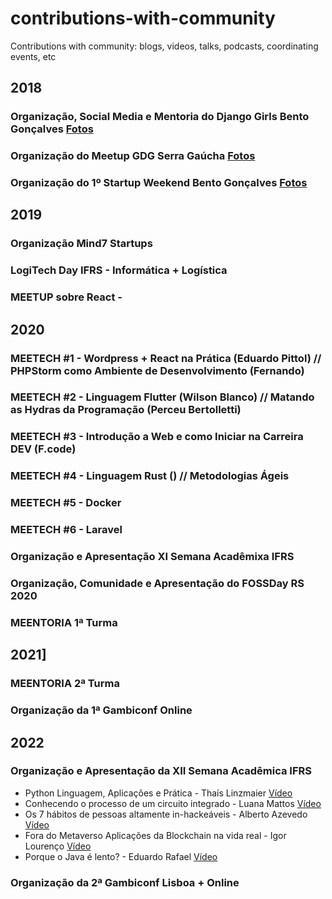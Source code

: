# contributions-with-community
Contributions with community: blogs, videos, talks, podcasts, coordinating events, etc 
## 2018
### Organização, Social Media e Mentoria do Django Girls Bento Gonçalves [Fotos](https://www.flickr.com/photos/djangogirls/sets/72157694821163112?fbclid=IwAR24uzmx7KlCKITbpJDQMGSFi_A4LkrdW8uFSKh5wYQNK0e7-FimAEcjIyg)
### Organização do Meetup GDG Serra Gaúcha [Fotos](https://scontent-gru2-1.xx.fbcdn.net/v/t1.6435-9/35265099_2096111607069610_260778534333579264_n.jpg?_nc_cat=107&ccb=1-7&_nc_sid=cdbe9c&_nc_ohc=y6_EQQRccz4AX8IVlKf&_nc_ht=scontent-gru2-1.xx&oh=00_AT8zTUjeHGqgb2iMFPSCseFwlTwiNRJokbVmb1fp-NprBw&oe=635373D3)
### Organização do 1º Startup Weekend Bento Gonçalves [Fotos](https://scontent-gru2-1.xx.fbcdn.net/v/t1.6435-9/50237716_332539007352830_2221921577337880576_n.jpg?_nc_cat=109&ccb=1-7&_nc_sid=cdbe9c&_nc_ohc=8mn5Kd8b304AX_SoYwW&tn=2cB53yOnHT2SaFrJ&_nc_ht=scontent-gru2-1.xx&oh=00_AT_JtbTzf2MKfyfcZ9IfFALnSNVmB7EYxnhhfrHbm6FL7w&oe=6355EBD1)

## 2019

### Organização Mind7 Startups
### LogiTech Day IFRS - Informática + Logística
### MEETUP sobre React -

## 2020

### MEETECH #1 - Wordpress + React na Prática (Eduardo Pittol) // PHPStorm como Ambiente de Desenvolvimento (Fernando)
### MEETECH #2 - Linguagem Flutter (Wilson Blanco) // Matando as Hydras da Programação (Perceu Bertolletti)
### MEETECH #3 - Introdução a Web e como Iniciar na Carreira DEV (F.code)
### MEETECH #4 - Linguagem Rust () // Metodologias Ágeis
### MEETECH #5 - Docker
### MEETECH #6 - Laravel
### Organização e Apresentação XI Semana Acadêmixa IFRS
### Organização, Comunidade e Apresentação do FOSSDay RS 2020

### MEENTORIA 1ª Turma

## 2021]

### MEENTORIA 2ª Turma
### Organização da 1ª Gambiconf Online

## 2022

### Organização e Apresentação da XII Semana Acadêmica IFRS
- Python Linguagem, Aplicações e Prática - Thaís Linzmaier [Vídeo](https://www.youtube.com/watch?v=WYxYcBSenoU)
- Conhecendo o processo de um circuito integrado - Luana Mattos [Vídeo](https://www.youtube.com/watch?v=Jd3diBMFdaE)
- Os 7 hábitos de pessoas altamente in-hackeáveis - Alberto Azevedo [Vídeo](https://www.youtube.com/watch?v=9NLNAwdncHc&t=13s)
- Fora do Metaverso Aplicações da Blockchain na vida real - Igor Lourenço [Vídeo](https://www.youtube.com/watch?v=4JhE6SaCOAc)
- Porque o Java é lento? - Eduardo Rafael [Vídeo](https://www.youtube.com/watch?v=vSZcSf75DCc)

### Organização da 2ª Gambiconf Lisboa + Online
